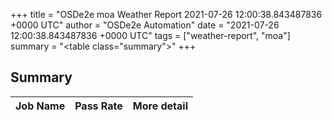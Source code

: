 +++
title = "OSDe2e moa Weather Report 2021-07-26 12:00:38.843487836 +0000 UTC"
author = "OSDe2e Automation"
date = "2021-07-26 12:00:38.843487836 +0000 UTC"
tags = ["weather-report", "moa"]
summary = "<table class=\"summary\"></table>"
+++
## Summary

| Job Name | Pass Rate | More detail |
|----------|-----------|-------------|




